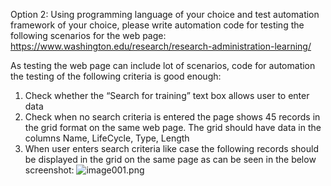Option 2:
Using programming language of your choice and test automation framework of your choice, please write automation code for testing the following scenarios for the web page: https://www.washington.edu/research/research-administration-learning/

As testing the web page can include lot of scenarios, code for automation the testing of the following criteria is good enough:

1. Check whether the “Search for training” text box allows user to enter data
2. Check when no search criteria is entered the page shows 45 records in the grid format on the same web page. The grid should have data in the columns Name, LifeCycle, Type, Length
3. When user enters search criteria like case the following records should be displayed in the grid on the same page as can be seen in the below screenshot:
![image001.png](..%2F..%2FDownloads%2Fimage001.png)